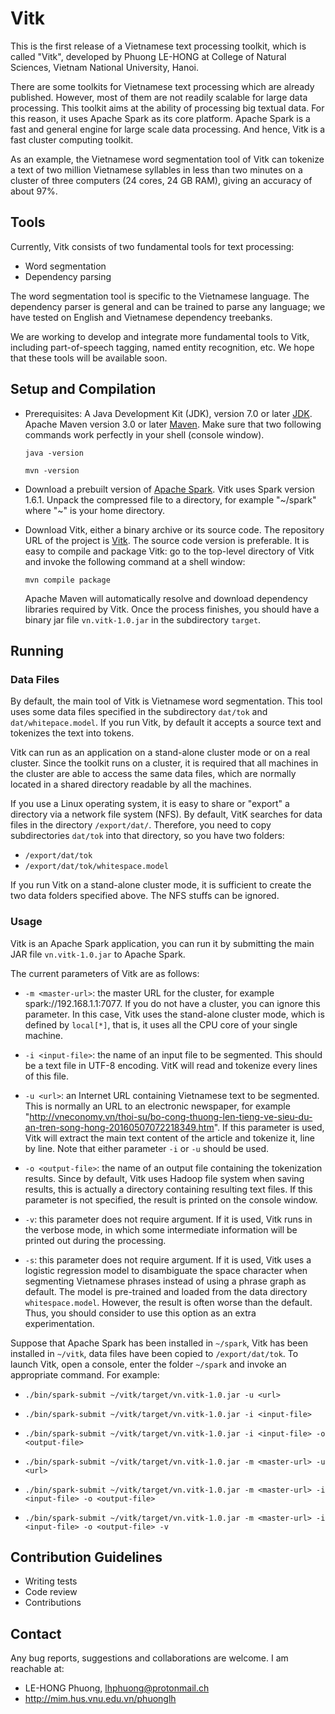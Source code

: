 # Vitk #

This is the first release of a Vietnamese text processing toolkit,
which is called "Vitk", developed by Phuong LE-HONG at College of
Natural Sciences, Vietnam National University, Hanoi.

There are some toolkits for Vietnamese text processing which are
already published. However, most of them are not readily scalable for
large data processing. This toolkit aims at the ability of processing
big textual data. For this reason, it uses Apache Spark as its core
platform. Apache Spark is a fast and general engine for large
scale data processing. And hence, Vitk is a fast cluster computing
toolkit.

As an example, the Vietnamese word segmentation tool of Vitk can
tokenize a text of two million Vietnamese syllables in less than two
minutes on a cluster of three computers (24 cores, 24 GB RAM), giving an
accuracy of about 97%.

## Tools ##

Currently, Vitk consists of two fundamental tools for text processing:

* Word segmentation
* Dependency parsing 

The word segmentation tool is specific to the Vietnamese language. The
dependency parser is general and can be trained to parse any
language; we have tested on English and Vietnamese dependency treebanks.

We are working to develop and integrate more fundamental tools to
Vitk, including part-of-speech tagging, named entity recognition,
etc. We hope that these tools will be available soon. 

## Setup and Compilation ##

* Prerequisites: A Java Development Kit (JDK), version 7.0 or
  later [JDK](http://www.oracle.com/technetwork/java/javase/downloads/index.html).
	Apache Maven version 3.0 or later [Maven](http://maven.apache.org/). Make
  sure that two following commands work perfectly in your shell
  (console window).

	`java -version`
	
	`mvn -version`

* Download a prebuilt version of [Apache Spark](https://spark.apache.org/).
	Vitk uses Spark version 1.6.1. Unpack the compressed file to a directory,
	for example "~/spark" where "~" is your home directory.

* Download Vitk, either a binary archive or its source code. The
  repository URL of the project is [Vitk](https://github.com/phuonglh/vn.vitk.git).
  The source code version is preferable. It is easy to compile and
  package Vitk: go to the top-level directory of Vitk and invoke the
  following command at a shell window:

	`mvn compile package`

	Apache Maven will automatically resolve and download dependency
	libraries required by Vitk. Once the process finishes, you should
	have a binary jar file `vn.vitk-1.0.jar` in the subdirectory
	`target`. 


## Running ##

### Data Files ###

By default, the main tool of Vitk is Vietnamese word
segmentation. This tool uses some data files specified in the
subdirectory `dat/tok` and `dat/whitepace.model`. If you run Vitk, by
default it accepts a source text and tokenizes the text into
tokens. 

Vitk can run as an application on a stand-alone cluster mode  or on a
real cluster. Since the toolkit runs on a cluster, it is required that
all machines in the cluster are able to access the same data files,
which are normally located in a shared directory readable by all the
machines.

If you use a Linux operating system, it is easy to share or
"export" a directory via a network file system (NFS). By default, VitK
searches for data files in the directory `/export/dat/`. Therefore, you need
to copy subdirectories `dat/tok` into that directory, so you have two folders:

* `/export/dat/tok`
* `/export/dat/tok/whitespace.model`

If you run Vitk on a stand-alone cluster mode, it is sufficient to
create the two data folders specified above. The NFS stuffs can be
ignored. 

### Usage ###

Vitk is an Apache Spark application, you can run it by submitting the
main JAR file `vn.vitk-1.0.jar` to Apache Spark.

The current parameters of Vitk are as follows:

* `-m <master-url>`: the master URL for the cluster, for example
  spark://192.168.1.1:7077. If you do not have a cluster, you can
  ignore this parameter. In this case, Vitk uses the stand-alone
  cluster mode, which is defined by `local[*]`, that is, it uses all
  the CPU core of your single machine.

* `-i <input-file>`: the name of an input file to be segmented. This
   should be a text file in UTF-8 encoding. VitK will read and
   tokenize every lines of this file.

* `-u <url>`: an Internet URL containing Vietnamese text to be
   segmented. This is normally an URL to an electronic newspaper, for
   example "http://vneconomy.vn/thoi-su/bo-cong-thuong-len-tieng-ve-sieu-du-an-tren-song-hong-20160507072218349.htm".
	 If this parameter is used, Vitk will extract the main text content
   of the article and tokenize it, line by line. Note that either
   parameter `-i` or `-u` should be used.  

* `-o <output-file>`: the name of an output file containing the
   tokenization results. Since by default, Vitk uses Hadoop file
   system when saving results, this is actually a directory containing
   resulting text files. If this parameter is not specified, the result is
   printed on the console window.

* `-v`: this parameter does not require argument. If it is used, Vitk
   runs in the verbose mode, in which some intermediate information
   will be printed out during the processing.
	
* `-s`: this parameter does not require argument. If it is used, Vitk
   uses a logistic regression model to disambiguate the space
   character when segmenting Vietnamese phrases instead of using a
   phrase graph as default. The model is
   pre-trained and loaded from the data directory `whitespace.model`.
   However, the result is often worse than the default. Thus, you should
   consider to use this option as an extra experimentation.

Suppose that Apache Spark has been installed in `~/spark`, Vitk has
been installed in `~/vitk`, data files have been copied to
`/export/dat/tok`. To launch Vitk, open a console, enter the folder `~/spark`
and invoke an appropriate command. For example:

*	`./bin/spark-submit ~/vitk/target/vn.vitk-1.0.jar -u <url>`

* `./bin/spark-submit ~/vitk/target/vn.vitk-1.0.jar -i <input-file>`

* `./bin/spark-submit ~/vitk/target/vn.vitk-1.0.jar -i <input-file> -o <output-file>`

* `./bin/spark-submit ~/vitk/target/vn.vitk-1.0.jar -m <master-url> -u <url>`

* `./bin/spark-submit ~/vitk/target/vn.vitk-1.0.jar -m <master-url> -i <input-file> -o <output-file>`

* `./bin/spark-submit ~/vitk/target/vn.vitk-1.0.jar -m <master-url> -i  <input-file> -o <output-file> -v`


## Contribution Guidelines ##

* Writing tests
* Code review
* Contributions

## Contact ##

Any bug reports, suggestions and collaborations are welcome. I am
reachable at: 

* LE-HONG Phuong, <lhphuong@protonmail.ch>
* http://mim.hus.vnu.edu.vn/phuonglh
